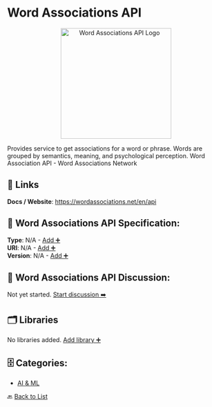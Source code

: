 # Word Associations API
<p align="center">
    <img width="256" src="https://raw.githubusercontent.com/apis-list/apis-list/main/apis/word-associations-api/logo_256x256.png" alt="Word Associations API Logo"/>
</p>
Provides service to get associations for a word or phrase. Words are grouped by semantics, meaning, and psychological perception.  Word Association API - Word Associations Network

##  🔗 Links
**Docs / Website**: https://wordassociations.net/en/api

## 🧬 Word Associations API Specification:
**Type**: N/A - [Add ➕](https://github.com/apis-list/apis-list/edit/main/apis.yaml#L22236)  
**URI**: N/A - [Add ➕](https://github.com/apis-list/apis-list/edit/main/apis.yaml#L22236)  
**Version**: N/A - [Add ➕](https://github.com/apis-list/apis-list/edit/main/apis.yaml#L22236)

## 💬 Word Associations API Discussion:
Not yet started. [Start discussion ➡️](https://github.com/apis-list/apis-list/discussions/new)

## 🗂️ Libraries

No libraries added. [Add library ➕](https://github.com/apis-list/apis-list/edit/main/apis.yaml#L22236)    


## 🗄️ Categories:
- [AI & ML](https://github.com/apis-list/apis-list#ai--ml-)

🔙  [Back to List](https://github.com/apis-list/apis-list)
